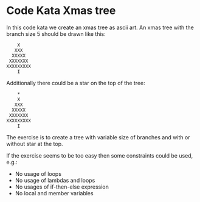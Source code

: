 # Code Kata Xmas tree
In this code kata we create an xmas tree as ascii art. An xmas tree with the branch size 5 should be drawn
like this:

```
    X
   XXX
  XXXXX
 XXXXXXX
XXXXXXXXX
    I
```
Additionally there could be a star on the top of the tree:
```
    *
    X
   XXX
  XXXXX
 XXXXXXX
XXXXXXXXX
    I
```

The exercise is to create a tree with variable size of branches and with or without star at the top.

If the exercise seems to be too easy then some constraints could be used, e.g.:
 * No usage of loops
 * No usage of lambdas and loops
 * No usages of if-then-else expression
 * No local and member variables